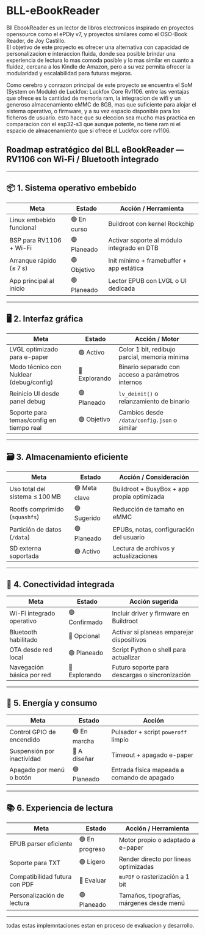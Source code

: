 # BLL-eBookReader
Bll EbookReader es un lector de libros electronicos inspirado en proyectos opensource como el ePDiy v7, y proyectos similares como el OSO-Book Reader, de Joy Castillo.  
El objetivo de este proyecto es ofrecer una alternativa con capacidad de personalizacion e interaccion fluida, donde sea posible brindar una experiencia de lectura lo mas comoda posible y lo mas similar en cuanto a fluidez, cercana a los Kindle de Amazon, pero a su vez permita ofrecer la modularidad y escalabilidad para futuras mejoras.

Como cerebro y conrazon principal de este proyecto se encuentra el SoM (System on Module) de Luckfox: Luckfox Core Rv1106. entre las ventajas que ofrece es la cantidad de memoria ram, la integracion de wifi y un generoso almacenamiento eMMC de 8GB, mas que suficiente para alojar el sistema operativo, o firmware, y a su vez espacio disponible para los ficheros de usuario. esto hace que su eleccion sea mucho mas practica en comparacion con el esp32-s3 que aunque potente, no tiene ram ni el espacio de almacenamiento que si ofrece el Luckfox core rv1106.

## Roadmap estratégico del BLL eBookReader — RV1106 con Wi-Fi / Bluetooth integrado

---

## 📦 1. Sistema operativo embebido

| Meta                                 | Estado      | Acción / Herramienta                           |
|--------------------------------------|-------------|-------------------------------------------------|
| Linux embebido funcional             | 🟢 En curso | Buildroot con kernel Rockchip                  |
| BSP para RV1106 + Wi-Fi              | 🟢 Planeado | Activar soporte al módulo integrado en DTB     |
| Arranque rápido (≤ 7 s)              | 🟢 Objetivo | Init mínimo + framebuffer + app estática       |
| App principal al inicio              | 🟢 Planeado | Lector EPUB con LVGL o UI dedicada             |

---

## 🖥️ 2. Interfaz gráfica

| Meta                                     | Estado      | Acción / Motor                                     |
|------------------------------------------|-------------|----------------------------------------------------|
| LVGL optimizado para e-paper             | 🟢 Activo   | Color 1 bit, redibujo parcial, memoria mínima      |
| Modo técnico con Nuklear (debug/config)  | 🔵 Explorando| Binario separado con acceso a parámetros internos  |
| Reinicio UI desde panel debug            | 🟢 Planeado | `lv_deinit()` o relanzamiento de binario          |
| Soporte para temas/config en tiempo real | 🟢 Objetivo | Cambios desde `/data/config.json` o similar        |

---

## 🗃️ 3. Almacenamiento eficiente

| Meta                                 | Estado      | Acción / Consideración                        |
|--------------------------------------|-------------|-----------------------------------------------|
| Uso total del sistema ≤ 100 MB       | 🟢 Meta clave | Buildroot + BusyBox + app propia optimizada   |
| Rootfs comprimido (`squashfs`)       | 🟢 Sugerido  | Reducción de tamaño en eMMC                   |
| Partición de datos (`/data`)         | 🟢 Planeado  | EPUBs, notas, configuración del usuario       |
| SD externa soportada                 | 🟢 Activo    | Lectura de archivos y actualizaciones         |

---

## 📡 4. Conectividad integrada

| Meta                        | Estado      | Acción sugerida                              |
|-----------------------------|-------------|-----------------------------------------------|
| Wi-Fi integrado operativo   | 🟢 Confirmado| Incluir driver y firmware en Buildroot        |
| Bluetooth habilitado        | 🔵 Opcional | Activar si planeas emparejar dispositivos     |
| OTA desde red local         | 🟢 Planeado | Script Python o shell para actualizar         |
| Navegación básica por red   | 🔵 Explorando| Futuro soporte para descargas o sincronización|

---

## 🔋 5. Energía y consumo

| Meta                        | Estado      | Acción                                        |
|-----------------------------|-------------|-----------------------------------------------|
| Control GPIO de encendido   | 🟢 En marcha| Pulsador + script `poweroff` limpio           |
| Suspensión por inactividad  | 🔵 A diseñar| Timeout + apagado e-paper                    |
| Apagado por menú o botón    | 🟢 Planeado | Entrada física mapeada a comando de apagado   |

---

## 📚 6. Experiencia de lectura

| Meta                         | Estado     | Acción / Herramienta                        |
|------------------------------|------------|---------------------------------------------|
| EPUB parser eficiente        | 🟢 En progreso| Motor propio o adaptado a e-paper          |
| Soporte para TXT             | 🟢 Ligero  | Render directo por líneas optimizadas       |
| Compatibilidad futura con PDF| 🔵 Evaluar| `muPDF` o rasterización a 1 bit             |
| Personalización de lectura   | 🟢 Planeado| Tamaños, tipografías, márgenes desde menú   |

---

todas estas implemntaciones estan en proceso de evaluacion y desarrollo. 


